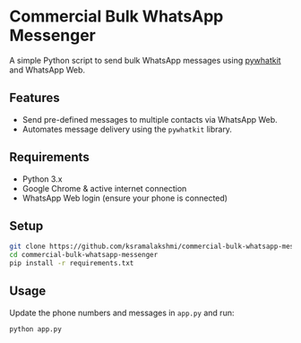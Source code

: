 # Commercial Bulk WhatsApp Messenger

A simple Python script to send bulk WhatsApp messages using [pywhatkit](https://github.com/Ankit404butfound/pywhatkit) and WhatsApp Web.

## Features

- Send pre-defined messages to multiple contacts via WhatsApp Web.
- Automates message delivery using the `pywhatkit` library.

## Requirements

- Python 3.x  
- Google Chrome & active internet connection  
- WhatsApp Web login (ensure your phone is connected)

## Setup

```bash
git clone https://github.com/ksramalakshmi/commercial-bulk-whatsapp-messenger.git
cd commercial-bulk-whatsapp-messenger
pip install -r requirements.txt
```

## Usage

Update the phone numbers and messages in `app.py` and run:

```bash
python app.py
```

